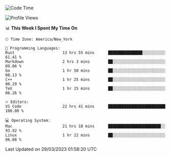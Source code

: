 <!--START_SECTION:waka-->
![Code Time](http://img.shields.io/badge/Code%20Time-264%20hrs%2024%20mins-blue)

![Profile Views](http://img.shields.io/badge/Profile%20Views-27-blue)

📊 **This Week I Spent My Time On** 

```text
🕑︎ Time Zone: America/New_York

💬 Programming Languages: 
Rust                     13 hrs 55 mins      ███████████████░░░░░░░░░░   61.41 % 
Markdown                 2 hrs 3 mins        ██░░░░░░░░░░░░░░░░░░░░░░░   09.06 % 
Go                       1 hr 50 mins        ██░░░░░░░░░░░░░░░░░░░░░░░   08.13 % 
C++                      1 hr 25 mins        ██░░░░░░░░░░░░░░░░░░░░░░░   06.29 % 
TeX                      1 hr 25 mins        ██░░░░░░░░░░░░░░░░░░░░░░░   06.26 % 

🔥 Editors: 
VS Code                  22 hrs 41 mins      █████████████████████████   100.00 % 

💻 Operating System: 
Mac                      21 hrs 18 mins      ███████████████████████░░   93.92 % 
Linux                    1 hr 22 mins        ██░░░░░░░░░░░░░░░░░░░░░░░   06.08 % 
```


 Last Updated on 29/03/2023 01:58:20 UTC
<!--END_SECTION:waka-->
